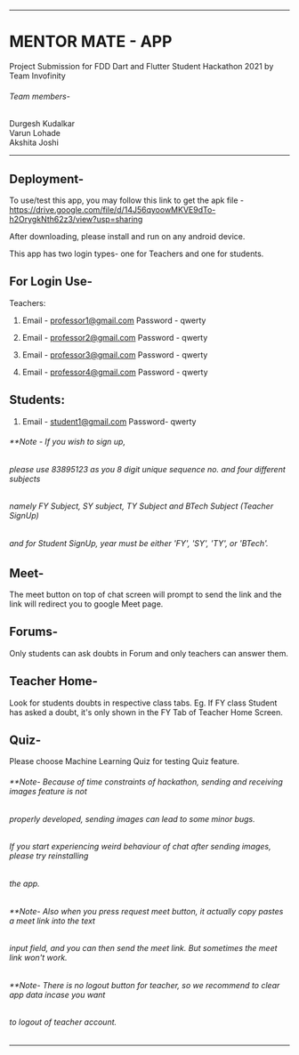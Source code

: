 
---------------------------------------------------------------------------------------------

# MENTOR MATE - APP

Project Submission for FDD Dart and Flutter Student Hackathon 2021
by Team Invofinity

###### Team members-
Durgesh Kudalkar  
Varun Lohade  
Akshita Joshi  

---------------------------------------------------------------------------------------------

## Deployment-

To use/test this app, you may follow this link to get the apk file - 
https://drive.google.com/file/d/14J56qyoowMKVE9dTo-h2OrygkNth62z3/view?usp=sharing

After downloading, please install and run on any android device.



This app has two login types- one for Teachers and one for students.

## For Login Use-

Teachers:

1.  Email - professor1@gmail.com
     Password - qwerty

2.  Email - professor2@gmail.com
     Password - qwerty

3.  Email - professor3@gmail.com
     Password - qwerty

4.  Email - professor4@gmail.com
     Password - qwerty

## Students:

1.  Email - student1@gmail.com
     Password- qwerty


######  **Note - If you wish to sign up,
######    please use 83895123 as you 8 digit unique sequence no. and four different subjects
######    namely FY Subject, SY subject, TY Subject and BTech Subject (Teacher SignUp) 
######    and for Student SignUp, year must be either 'FY', 'SY', 'TY', or 'BTech'.

## Meet- 
The meet button on top of chat screen will prompt to send the link and the link will 
redirect you to google Meet page.

## Forums-
Only students can ask doubts in Forum and only teachers can answer them.

## Teacher Home-
Look for students doubts in respective class tabs.
Eg. If FY class Student has asked a doubt, it's only shown in the FY Tab of Teacher Home Screen.

## Quiz-
Please choose Machine Learning Quiz for testing Quiz feature.

###### **Note- Because of time constraints of hackathon, sending and receiving images feature is not
######                properly developed, sending images can lead to some minor bugs.
######                If you start experiencing weird behaviour of chat after sending images, please try reinstalling  
######                the app.


   
      
         

###### **Note- Also when you press request meet button, it actually copy pastes a meet link into the text 
######                 input field, and you can then send the meet link. But sometimes the meet link won't work.

   
      

   

###### **Note- There is no logout button for teacher, so we recommend to clear app data incase you want
######                to logout of teacher account.

-------------------------------------------------------------------------------------------------

